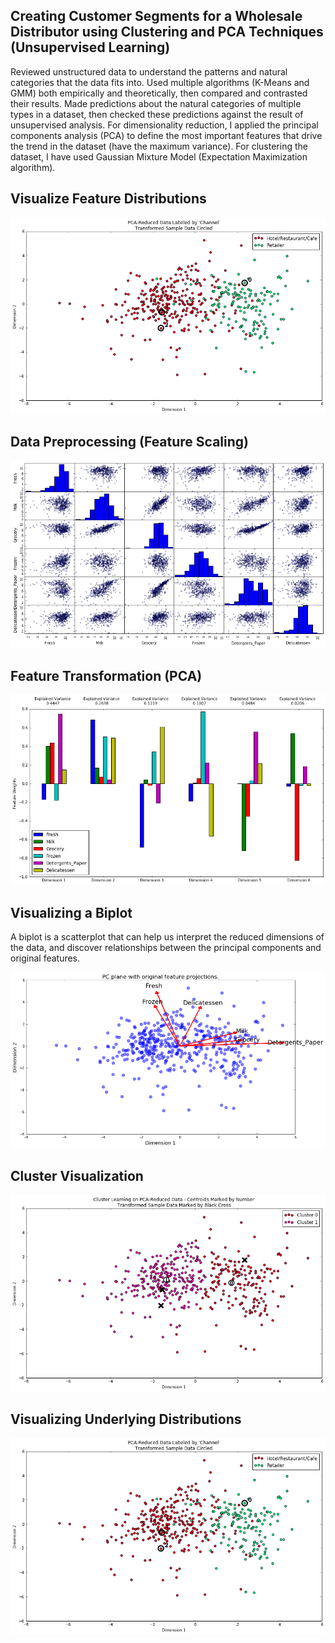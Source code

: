 ## Creating Customer Segments for a Wholesale Distributor using Clustering and PCA Techniques (Unsupervised Learning)

Reviewed unstructured data to understand the patterns and natural categories that the data fits into. Used multiple algorithms (K-Means and GMM) both empirically and theoretically, then compared and contrasted their results. Made predictions about the natural categories of multiple types in a dataset, then checked these predictions against the result of unsupervised analysis.
For dimensionality reduction, I applied the principal components analysis (PCA) to define the most important features that drive the trend in the dataset (have the maximum variance). 
For clustering the dataset, I have used Gaussian Mixture Model (Expectation Maximization algorithm).

## Visualize Feature Distributions

<img src="https://github.com/osamadev/Customer-Segments-using-Clustering-and-PCA-Techniques-/blob/master/Results/Visualizing_Underlying_Dist.png" >

## Data Preprocessing (Feature Scaling)

<img src="https://github.com/osamadev/Customer-Segments-using-Clustering-and-PCA-Techniques-/blob/master/Results/Features_Scaling.png" >

## Feature Transformation (PCA)

<img src="https://github.com/osamadev/Customer-Segments-using-Clustering-and-PCA-Techniques-/blob/master/Results/Features_Transformation_PCA.png" >

## Visualizing a Biplot
A biplot is a scatterplot that can help us interpret the reduced dimensions of the data, and discover relationships between the principal components and original features.

<img src="https://github.com/osamadev/Customer-Segments-using-Clustering-and-PCA-Techniques-/blob/master/Results/BiPlot_OriginalFeatures_along_Components.png" >

## Cluster Visualization

<img src="https://github.com/osamadev/Customer-Segments-using-Clustering-and-PCA-Techniques-/blob/master/Results/Cluster_Visualization.png" >

## Visualizing Underlying Distributions

<img src="https://github.com/osamadev/Customer-Segments-using-Clustering-and-PCA-Techniques-/blob/master/Results/Visualizing_Underlying_Dist.png" >
